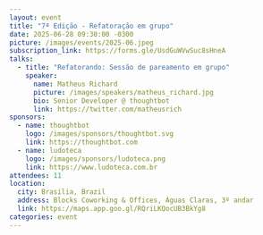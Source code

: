 ```yaml
---
layout: event
title: "7ª Edição - Refatoração em grupo"
date: 2025-06-28 09:30:00 -0300
picture: /images/events/2025-06.jpeg
subscription_link: https://forms.gle/UsdGuWVwSuc8sHneA
talks:
  - title: "Refatorando: Sessão de pareamento em grupo"
    speaker:
      name: Matheus Richard
      picture: /images/speakers/matheus_richard.jpg
      bio: Senior Developer @ thoughtbot
      link: https://twitter.com/matheusrich
sponsors:
  - name: thoughtbot
    logo: /images/sponsors/thoughtbot.svg
    link: https://thoughtbot.com
  - name: ludoteca
    logo: /images/sponsors/ludoteca.png
    link: https://www.ludoteca.com.br
attendees: 11
location:
  city: Brasilia, Brazil
  address: Blocks Coworking & Offices, Águas Claras, 3º andar
  link: https://maps.app.goo.gl/RQriLKQocUB3BkYg8
categories: event
---
```


